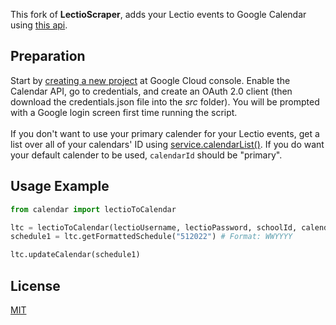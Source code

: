 This fork of **LectioScraper**, adds your Lectio events to Google Calendar using [this api](https://developers.google.com/calendar/api).

## Preparation
Start by [creating a new project](https://console.cloud.google.com/projectcreate) at Google Cloud console. Enable the Calendar API, go to credentials, and create an OAuth 2.0 client (then download the credentials.json file into the *src* folder). You will be prompted with a Google login screen first time running the script.<br><br>
If you don't want to use your primary calender for your Lectio events, get a list over all of your calendars' ID using [service.calendarList()](https://developers.google.com/calendar/api/v3/reference/calendarList/list). If you do want your default calender to be used, ```calendarId``` should be "primary".



## Usage Example

```python
from calendar import lectioToCalendar

ltc = lectioToCalendar(lectioUsername, lectioPassword, schoolId, calendarId)
schedule1 = ltc.getFormattedSchedule("512022") # Format: WWYYYY

ltc.updateCalendar(schedule1)
```

## License
[MIT](https://choosealicense.com/licenses/mit/)
